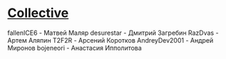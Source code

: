# [Collective](https://mitguy.github.io/collective/)
fallenICE6 - Матвей Маляр
desurestar - Дмитрий Загребин
RazDvas - Артем Аляпин
T2F2R - Арсений Коротков
AndreyDev2001 - Андрей Миронов
bojeneori - Анастасия Ипполитова
